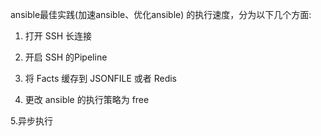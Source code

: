  ansible最佳实践(加速ansible、优化ansible) 的执行速度，分为以下几个方面:

1. 打开 SSH 长连接

2. 开启 SSH 的Pipeline

3. 将 Facts 缓存到 JSONFILE 或者 Redis

4. 更改 ansible 的执行策略为 free

5.异步执行



